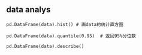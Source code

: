 ## data analys
```
pd.DataFrame(data).hist() # 画data的统计直方图

pd.DataFrame(data).quantile(0.95)  # 返回95%分位数

pd.DataFrame(data).describe()
```
